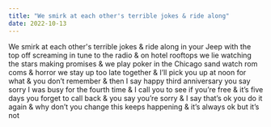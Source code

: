 ```yaml
---
title: "We smirk at each other's terrible jokes & ride along"
date: 2022-10-13
---
```

We smirk at each other's terrible jokes & ride along in your Jeep with the top off screaming in tune to the radio & on hotel rooftops we lie watching the stars making promises & we play poker in the Chicago sand watch rom coms & horror we stay up too late together & I’ll pick you up at noon for what & you don’t remember & then I say happy third anniversary you say sorry I was busy for the fourth time & I call you to see if you’re free & it’s five days you forget to call back & you say you’re sorry & I say that’s ok you do it again & why don’t you change this keeps happening & it’s always ok 
but it’s not